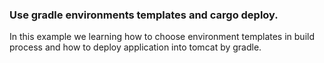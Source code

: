 ### Use gradle environments templates and cargo deploy. 

In this example we learning how to choose environment templates in build process and how to deploy application into tomcat by gradle.
